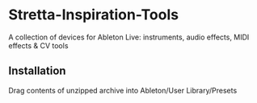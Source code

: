 # Stretta-Inspiration-Tools
A collection of devices for Ableton Live: instruments, audio effects, MIDI effects & CV tools

Installation
-----------
Drag contents of unzipped archive into Ableton/User Library/Presets
